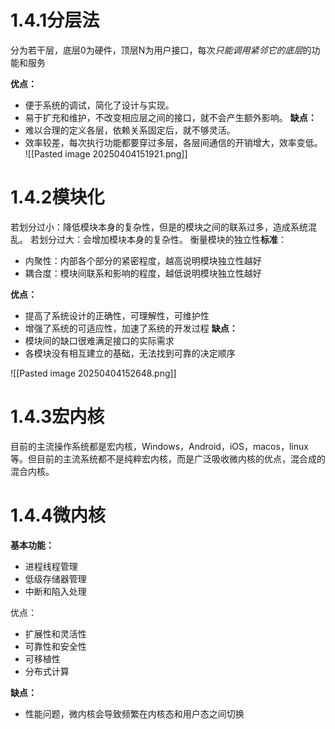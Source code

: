 # 1.4.1分层法
分为若干层，底层0为硬件，顶层N为用户接口，每次*只能调用紧邻它的底层*的功能和服务

**优点：**
- 便于系统的调试，简化了设计与实现。
- 易于扩充和维护，不改变相应层之间的接口，就不会产生额外影响。
**缺点：**
- 难以合理的定义各层，依赖关系固定后，就不够灵活。
- 效率较差，每次执行功能都要穿过多层，各层间通信的开销增大，效率变低。
![[Pasted image 20250404151921.png]]

# 1.4.2模块化
若划分过小：降低模块本身的复杂性，但是的模块之间的联系过多，造成系统混乱。
若划分过大：会增加模块本身的复杂性。
衡量模块的独立性**标准**：
- 内聚性：内部各个部分的紧密程度，越高说明模块独立性越好
- 耦合度：模块间联系和影响的程度，越低说明模块独立性越好

**优点：**
- 提高了系统设计的正确性，可理解性，可维护性
- 增强了系统的可适应性，加速了系统的开发过程
**缺点：**
- 模块间的缺口很难满足接口的实际需求
- 各模块没有相互建立的基础，无法找到可靠的决定顺序

![[Pasted image 20250404152648.png]]


# 1.4.3宏内核

目前的主流操作系统都是宏内核，Windows，Android，iOS，macos，linux等。但目前的主流系统都不是纯粹宏内核，而是广泛吸收微内核的优点，混合成的混合内核。

# 1.4.4微内核
**基本功能：**
- 进程线程管理
- 低级存储器管理
- 中断和陷入处理

优点：
- 扩展性和灵活性
- 可靠性和安全性
- 可移植性
- 分布式计算

**缺点：**
- 性能问题，微内核会导致频繁在内核态和用户态之间切换
